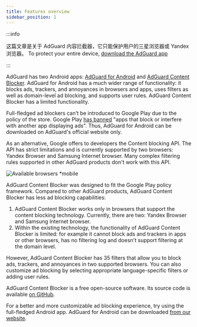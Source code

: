 ```yaml
---
title: Features overview
sidebar_position: 1
---
```


:::info

这篇文章是关于 AdGuard 内容拦截器，它只能保护用户的三星浏览器或 Yandex 浏览器。 To protect your entire device, [download the AdGuard app](https://agrd.io/download-kb-adblock)

:::

AdGuard has two Android apps: [AdGuard for Android](https://adguard.com/adguard-android/overview.html) and [AdGuard Content Blocker](https://adguard.com/adguard-content-blocker/overview.html). AdGuard for Android has a much wider range of functionality: it blocks ads, trackers, and annoyances in browsers and apps, uses filters as well as domain-level ad blocking, and supports user rules. AdGuard Content Blocker has a limited functionality.

Full-fledged ad blockers can’t be introduced to Google Play due to the policy of the store. Google Play [has banned](https://adguard.com/en/blog/google-removes-adguard-android-app-google-play.html) "apps that block or interfere with another app displaying ads". Thus, AdGuard for Android can be downloaded on AdGuard's official website only.

As an alternative, Google offers to developers the Content blocking API. The API has strict limitations and is currently supported by two browsers: Yandex Browser and Samsung Internet browser. Many complex filtering rules supported in other AdGuard products don't work with this API.

![Available browsers *mobile](https://cdn.adtidy.org/content/Kb/ad_blocker/content_blocker/content_blocker.png)

AdGuard Content Blocker was designed to fit the Google Play policy framework. Compared to other AdGuard products, AdGuard Content Blocker has less ad blocking capabilities:

1. AdGuard Content Blocker works only in browsers that support the content blocking technology. Currently, there are two: Yandex Browser and Samsung Internet browser.
2. Within the existing technology, the functionality of AdGuard Content Blocker is limited: for example it cannot block ads and trackers in apps or other browsers, has no filtering log and doesn't support filtering at the domain level.

However, AdGuard Content Blocker has 35 filters that allow you to block ads, trackers, and annoyances in two supported browsers. You can also customize ad blocking by selecting appropriate language-specific filters or adding user rules.

AdGuard Content Blocker is a free open-source software. Its source code is available [on GitHub](https://github.com/AdguardTeam/ContentBlocker).

For a better and more customizable ad blocking experience, try using the full-fledged Android app. AdGuard for Android can be downloaded [from our website](https://adguard.com/adguard-android/overview.html).
